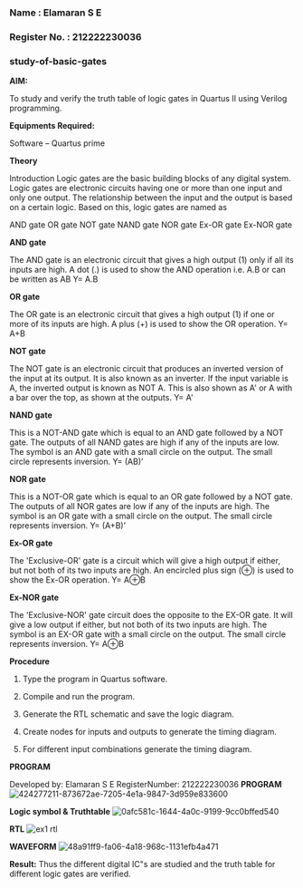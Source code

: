  ### Name : Elamaran S E
 ### Register No. : 212222230036
 ### study-of-basic-gates

**AIM:** 

To study and verify the truth table of logic gates in Quartus II using Verilog programming.

**Equipments Required:**

Software – Quartus prime 

**Theory**

Introduction Logic gates are the basic building blocks of any digital system. Logic gates are electronic circuits having one or more than one input and only one output. The relationship between the input and the output is based on a certain logic. Based on this, logic gates are named as

AND gate OR gate NOT gate NAND gate NOR gate Ex-OR gate Ex-NOR gate

**AND gate**

The AND gate is an electronic circuit that gives a high output (1) only if all its inputs are high. A dot (.) is used to show the AND operation i.e. A.B or can be written as AB
Y= A.B

**OR gate** 

The OR gate is an electronic circuit that gives a high output (1) if one or more of its inputs are high. A plus (+) is used to show the OR operation.
Y= A+B

**NOT gate**

The NOT gate is an electronic circuit that produces an inverted version of the input at its output. It is also known as an inverter. If the input variable is A, the inverted output is known as NOT A. This is also shown as A' or A with a bar over the top, as shown at the outputs.
Y= A'

**NAND gate**

This is a NOT-AND gate which is equal to an AND gate followed by a NOT gate. The outputs of all NAND gates are high if any of the inputs are low. The symbol is an AND gate with a small circle on the output. The small circle represents inversion.
Y= (AB)’

**NOR gate**

This is a NOT-OR gate which is equal to an OR gate followed by a NOT gate. The outputs of all NOR gates are low if any of the inputs are high. The symbol is an OR gate with a small circle on the output. The small circle represents inversion.
Y= (A+B)’

**Ex-OR gate**

The 'Exclusive-OR' gate is a circuit which will give a high output if either, but not both of its two inputs are high. An encircled plus sign (⊕) is used to show the Ex-OR operation.
Y= A⊕B

**Ex-NOR gate**

The 'Exclusive-NOR' gate circuit does the opposite to the EX-OR gate. It will give a low output if either, but not both of its two inputs are high. The symbol is an EX-OR gate with a small circle on the output. The small circle represents inversion.
Y= A⊕B

**Procedure** 

1.	Type the program in Quartus software.

2.	Compile and run the program.

3.	Generate the RTL schematic and save the logic diagram.

4.	Create nodes for inputs and outputs to generate the timing diagram.

5.	For different input combinations generate the timing diagram.


**PROGRAM**

Developed by:  Elamaran S E
RegisterNumber: 212222230036
**PROGRAM**
![424277211-873672ae-7205-4e1a-9847-3d959e833600](https://github.com/user-attachments/assets/bbaf1978-ca10-47cc-985c-ff04f42061a3)


**Logic symbol & Truthtable**
![0afc581c-1644-4a0c-9199-9cc0bffed540](https://github.com/user-attachments/assets/23c1d680-748c-4d36-ace5-c6452589943e)


**RTL**
![ex1 rtl](https://github.com/user-attachments/assets/12ac8d6b-89e0-4a56-8ccf-4e5d8e23fce7)


**WAVEFORM**
![48a91ff9-fa06-4a18-968c-1131efb4a471](https://github.com/user-attachments/assets/0768778c-d2e7-4be6-ab00-3ab1b949c19f)

**Result:**
Thus the different digital IC"s are studied and the truth table for different logic gates are verified.



